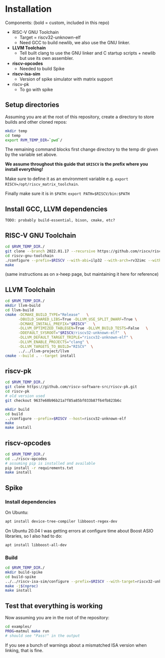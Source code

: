 # Installation

Components: (bold = custom, included in this repo)
* RISC-V GNU Toolchain
	* Target = riscv32-unknown-elf
	* Need GCC to build newlib, we also use the GNU linker.
* **LLVM Toolchain**
	* Tell built clang to use the GNU linker and C startup scripts + newlib but use its own assembler.
* **riscv-opcodes**
	* Needed to build Spike
* **riscv-isa-sim**
	* Version of spike simulator with matrix support
* riscv-pk
    * To go with spike

## Setup directories

Assuming you are at the root of this repository, create a directory to store builds and other cloned repos:

```bash
mkdir temp
cd temp
export RVM_TEMP_DIR=`pwd`/
```

The remaining command blocks first change directory to the temp dir given by the variable set above.

**We assume throughout this guide that `$RISCV` is the prefix where you install everything!**

Make sure to define it as an environment variable e.g. `export RISCV=/opt/riscv_matrix_toolchain`.

Finally make sure it is in `$PATH`: `export PATH=$RISCV/bin:$PATH`

## Install GCC, LLVM dependencies

`TODO: probably build-essential, bison, cmake, etc?`

## RISC-V GNU Toolchain

```bash
cd $RVM_TEMP_DIR./
git clone --branch 2022.01.17 --recursive https://github.com/riscv/riscv-gnu-toolchain
cd riscv-gnu-toolchain
./configure --prefix=$RISCV --with-abi=ilp32 --with-arch=rv32imc --with-cmodel=medlow
make
```
(same instructions as on x-heep page, but maintaining it here for reference)

## LLVM Toolchain

```bash
cd $RVM_TEMP_DIR./
mkdir llvm-build
cd llvm-build
cmake -DCMAKE_BUILD_TYPE="Release"   \
      -DBUILD_SHARED_LIBS=True -DLLVM_USE_SPLIT_DWARF=True \
      -DCMAKE_INSTALL_PREFIX="$RISCV"   \
      -DLLVM_OPTIMIZED_TABLEGEN=True -DLLVM_BUILD_TESTS=False   \
      -DDEFAULT_SYSROOT="$RISCV/riscv32-unknown-elf"  \
      -DLLVM_DEFAULT_TARGET_TRIPLE="riscv32-unknown-elf" \
      -DLLVM_ENABLE_PROJECTS="clang" \
      -DLLVM_TARGETS_TO_BUILD="RISCV"  \
      ../../llvm-project/llvm
cmake --build . --target install
```

## riscv-pk

```bash
cd $RVM_TEMP_DIR./
git clone https://github.com/riscv-software-src/riscv-pk.git
cd riscv-pk
# old version used
git checkout 9637e60b96b21a7f85a85bf033b87f64fb823b6c

mkdir build
cd build
../configure --prefix=$RISCV --host=riscv32-unknown-elf
make
make install
```

## riscv-opcodes

```bash
cd $RVM_TEMP_DIR./
cd ../riscv-opcodes
# assuming pip is installed and available
pip install -r requirements.txt
make install
```

## Spike

### Install dependencies

On Ubuntu:

```bash
apt install device-tree-compiler libboost-regex-dev
```
On Ubuntu 20.04 I was getting errors at configure time about Boost ASIO libraries, so I also had to do:
```bash
apt install libboost-all-dev
```

### Build

```bash
cd $RVM_TEMP_DIR./
mkdir build-spike
cd build-spike
../../riscv-isa-sim/configure --prefix=$RISCV --with-target=riscv32-unknown-elf
make -j$(nproc)
make install
```

## Test that everything is working
Now assuming you are in the root of the repository:
```bash
cd examples/
PROG=matmul make run
# should see "Pass!" in the output
```

If you see a bunch of warnings about a mismatched ISA version when linking, that is fine.